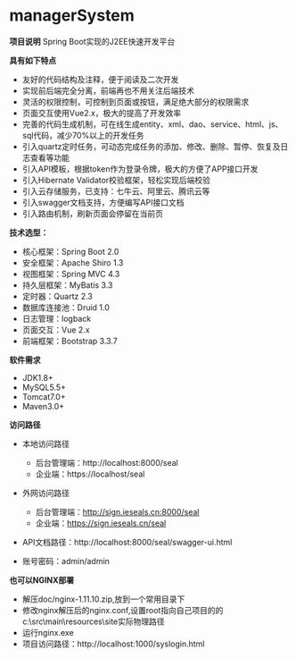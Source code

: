 # managerSystem





















**项目说明** 
 Spring Boot实现的J2EE快速开发平台
  
 


**具有如下特点** 
- 友好的代码结构及注释，便于阅读及二次开发
- 实现前后端完全分离，前端再也不用关注后端技术
- 灵活的权限控制，可控制到页面或按钮，满足绝大部分的权限需求
- 页面交互使用Vue2.x，极大的提高了开发效率
- 完善的代码生成机制，可在线生成entity、xml、dao、service、html、js、sql代码，减少70%以上的开发任务
- 引入quartz定时任务，可动态完成任务的添加、修改、删除、暂停、恢复及日志查看等功能
- 引入API模板，根据token作为登录令牌，极大的方便了APP接口开发
- 引入Hibernate Validator校验框架，轻松实现后端校验
- 引入云存储服务，已支持：七牛云、阿里云、腾讯云等
- 引入swagger文档支持，方便编写API接口文档
- 引入路由机制，刷新页面会停留在当前页



 **技术选型：** 
- 核心框架：Spring Boot 2.0
- 安全框架：Apache Shiro 1.3
- 视图框架：Spring MVC 4.3
- 持久层框架：MyBatis 3.3
- 定时器：Quartz 2.3
- 数据库连接池：Druid 1.0
- 日志管理：logback
- 页面交互：Vue 2.x
- 前端框架：Bootstrap 3.3.7


 **软件需求** 
- JDK1.8+
- MySQL5.5+
- Tomcat7.0+
- Maven3.0+


 **访问路径**
- 本地访问路径
  - 后台管理端：http://localhost:8000/seal
  - 企业端：https://localhost/seal
- 外网访问路径
  - 后台管理端：http://sign.ieseals.cn:8000/seal
  - 企业端：https://sign.ieseals.cn/seal
 
- API文档路径：http://localhost:8000/seal/swagger-ui.html
- 账号密码：admin/admin

 **也可以NGINX部署**
 - 解压doc/nginx-1.11.10.zip,放到一个常用目录下
 - 修改nginx解压后的nginx.conf,设置root指向自己项目的的 c:\src\main\resources\site实际物理路径
 - 运行nginx.exe
 - 项目访问路径：http://localhost:1000/syslogin.html



 

